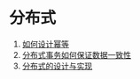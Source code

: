# 分布式

1. [如何设计幂等](./如何设计幂等.md)
1. [分布式事务如何保证数据一致性](./分布式事务如何保证数据一致性.md)
1. [分布式的设计与实现](./分布式的设计与实现.md)